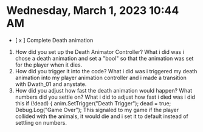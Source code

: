 # Wednesday, March  1, 2023 10:44 AM
- [ x ] Complete Death animation

1. How did you set up the Death Animator Controller?
What i did was i chose a death animation and set a "bool" so that the animation was set for the player when it dies.
2. How did you trigger it into the code?
What i did was i triggered my death animation into my player animation controller and i made a transition with Dwath_01 and anystate.
3. How did you adjust how fast the death animation would happen? What numbers did you settle on? 
What i did to adjust how fast i died was i did this 
if (!dead)
        {
            anim.SetTrigger("Death Trigger");
            dead = true;
            Debug.Log("Game Over");
This signaled to my game if the player collided with the animals, it would die and i set it to default instead of settling on numbers.